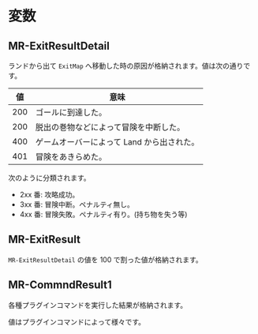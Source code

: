 変数
==========

MR-ExitResultDetail
----------

ランドから出て `ExitMap` へ移動した時の原因が格納されます。値は次の通りです。

| 値  | 意味 |
|-----|------|
| 200 | ゴールに到達した。 |
| 200 | 脱出の巻物などによって冒険を中断した。 |
| 400 | ゲームオーバーによって Land から出された。 |
| 401 | 冒険をあきらめた。 |

次のように分類されます。

- 2xx 番: 攻略成功。
- 3xx 番: 冒険中断。ペナルティ無し。
- 4xx 番: 冒険失敗。ペナルティ有り。(持ち物を失う等)


MR-ExitResult
----------

`MR-ExitResultDetail` の値を 100 で割った値が格納されます。

MR-CommndResult1
----------

各種プラグインコマンドを実行した結果が格納されます。

値はプラグインコマンドによって様々です。
